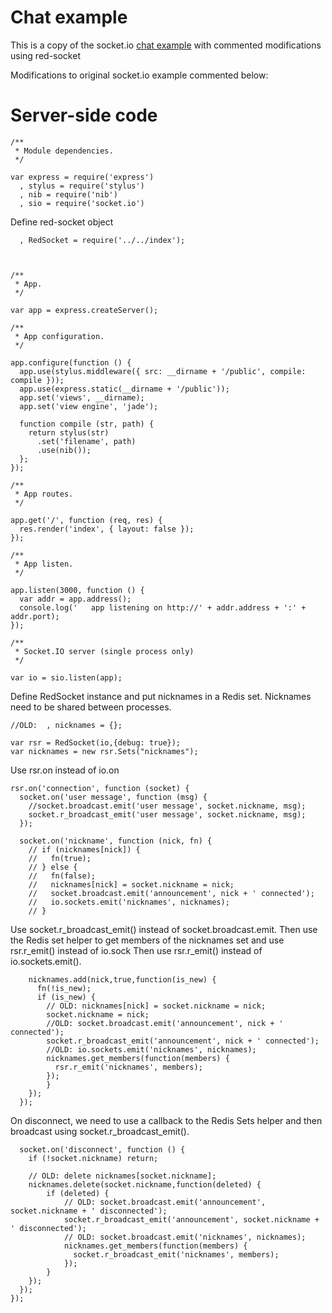 # Chat example

This is a copy of the socket.io [chat example](https://github.com/LearnBoost/socket.io/tree/master/examples/chat) with commented modifications using red-socket

Modifications to original socket.io example commented below:

# Server-side code

    /**
     * Module dependencies.
     */

    var express = require('express')
      , stylus = require('stylus')
      , nib = require('nib')
      , sio = require('socket.io')

Define red-socket object

      , RedSocket = require('../../index');



    /**
     * App.
     */

    var app = express.createServer();

    /**
     * App configuration.
     */

    app.configure(function () {
      app.use(stylus.middleware({ src: __dirname + '/public', compile: compile }));
      app.use(express.static(__dirname + '/public'));
      app.set('views', __dirname);
      app.set('view engine', 'jade');

      function compile (str, path) {
        return stylus(str)
          .set('filename', path)
          .use(nib());
      };
    });

    /**
     * App routes.
     */

    app.get('/', function (req, res) {
      res.render('index', { layout: false });
    });

    /**
     * App listen.
     */

    app.listen(3000, function () {
      var addr = app.address();
      console.log('   app listening on http://' + addr.address + ':' + addr.port);
    });

    /**
     * Socket.IO server (single process only)
     */

    var io = sio.listen(app);

Define RedSocket instance and put nicknames in a Redis set. Nicknames need to be shared between processes.

    //OLD:  , nicknames = {};

    var rsr = RedSocket(io,{debug: true});
    var nicknames = new rsr.Sets("nicknames");

Use rsr.on instead of io.on

    rsr.on('connection', function (socket) {
      socket.on('user message', function (msg) {
        //socket.broadcast.emit('user message', socket.nickname, msg);
        socket.r_broadcast_emit('user message', socket.nickname, msg);
      });

      socket.on('nickname', function (nick, fn) {
        // if (nicknames[nick]) {
        //   fn(true);
        // } else {
        //   fn(false);
        //   nicknames[nick] = socket.nickname = nick;
        //   socket.broadcast.emit('announcement', nick + ' connected');
        //   io.sockets.emit('nicknames', nicknames);
        // }

Use socket.r_broadcast_emit() instead of socket.broadcast.emit.
Then use the Redis set helper to get members of the nicknames set and use rsr.r_emit() instead of io.sock Then use rsr.r_emit() instead of io.sockets.emit().

        nicknames.add(nick,true,function(is_new) {
          fn(!is_new);
          if (is_new) {
            // OLD: nicknames[nick] = socket.nickname = nick;
            socket.nickname = nick;
            //OLD: socket.broadcast.emit('announcement', nick + ' connected');
            socket.r_broadcast_emit('announcement', nick + ' connected');
            //OLD: io.sockets.emit('nicknames', nicknames);
            nicknames.get_members(function(members) {
              rsr.r_emit('nicknames', members);
            });
            }
        });
      });

On disconnect, we need to use a callback to the Redis Sets helper and then broadcast using socket.r_broadcast_emit().

      socket.on('disconnect', function () {
        if (!socket.nickname) return;

        // OLD: delete nicknames[socket.nickname];
        nicknames.delete(socket.nickname,function(deleted) {
            if (deleted) {
                // OLD: socket.broadcast.emit('announcement', socket.nickname + ' disconnected');
                socket.r_broadcast_emit('announcement', socket.nickname + ' disconnected');
                // OLD: socket.broadcast.emit('nicknames', nicknames);
                nicknames.get_members(function(members) {
                  socket.r_broadcast_emit('nicknames', members);
                });                
            }
        });
      });
    });

